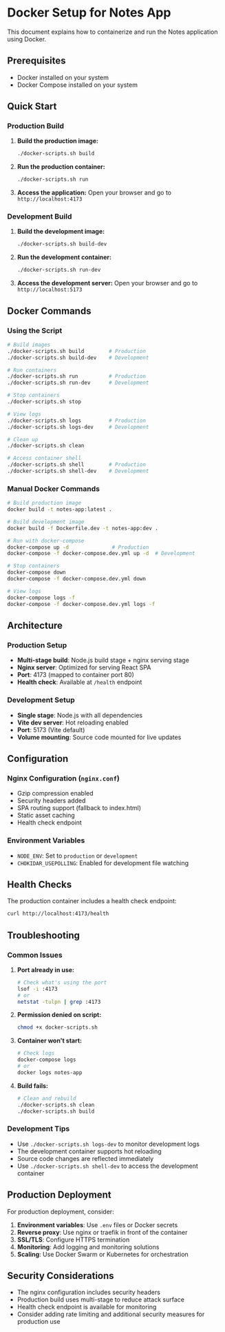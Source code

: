 # Docker Setup for Notes App

This document explains how to containerize and run the Notes application using Docker.

## Prerequisites

- Docker installed on your system
- Docker Compose installed on your system

## Quick Start

### Production Build

1. **Build the production image:**

   ```bash
   ./docker-scripts.sh build
   ```

2. **Run the production container:**

   ```bash
   ./docker-scripts.sh run
   ```

3. **Access the application:**
   Open your browser and go to `http://localhost:4173`

### Development Build

1. **Build the development image:**

   ```bash
   ./docker-scripts.sh build-dev
   ```

2. **Run the development container:**

   ```bash
   ./docker-scripts.sh run-dev
   ```

3. **Access the development server:**
   Open your browser and go to `http://localhost:5173`

## Docker Commands

### Using the Script

```bash
# Build images
./docker-scripts.sh build        # Production
./docker-scripts.sh build-dev    # Development

# Run containers
./docker-scripts.sh run          # Production
./docker-scripts.sh run-dev      # Development

# Stop containers
./docker-scripts.sh stop

# View logs
./docker-scripts.sh logs         # Production
./docker-scripts.sh logs-dev     # Development

# Clean up
./docker-scripts.sh clean

# Access container shell
./docker-scripts.sh shell        # Production
./docker-scripts.sh shell-dev    # Development
```

### Manual Docker Commands

```bash
# Build production image
docker build -t notes-app:latest .

# Build development image
docker build -f Dockerfile.dev -t notes-app:dev .

# Run with docker-compose
docker-compose up -d              # Production
docker-compose -f docker-compose.dev.yml up -d  # Development

# Stop containers
docker-compose down
docker-compose -f docker-compose.dev.yml down

# View logs
docker-compose logs -f
docker-compose -f docker-compose.dev.yml logs -f
```

## Architecture

### Production Setup

- **Multi-stage build**: Node.js build stage + nginx serving stage
- **Nginx server**: Optimized for serving React SPA
- **Port**: 4173 (mapped to container port 80)
- **Health check**: Available at `/health` endpoint

### Development Setup

- **Single stage**: Node.js with all dependencies
- **Vite dev server**: Hot reloading enabled
- **Port**: 5173 (Vite default)
- **Volume mounting**: Source code mounted for live updates

## Configuration

### Nginx Configuration (`nginx.conf`)

- Gzip compression enabled
- Security headers added
- SPA routing support (fallback to index.html)
- Static asset caching
- Health check endpoint

### Environment Variables

- `NODE_ENV`: Set to `production` or `development`
- `CHOKIDAR_USEPOLLING`: Enabled for development file watching

## Health Checks

The production container includes a health check endpoint:

```bash
curl http://localhost:4173/health
```

## Troubleshooting

### Common Issues

1. **Port already in use:**

   ```bash
   # Check what's using the port
   lsof -i :4173
   # or
   netstat -tulpn | grep :4173
   ```

2. **Permission denied on script:**

   ```bash
   chmod +x docker-scripts.sh
   ```

3. **Container won't start:**

   ```bash
   # Check logs
   docker-compose logs
   # or
   docker logs notes-app
   ```

4. **Build fails:**
   ```bash
   # Clean and rebuild
   ./docker-scripts.sh clean
   ./docker-scripts.sh build
   ```

### Development Tips

- Use `./docker-scripts.sh logs-dev` to monitor development logs
- The development container supports hot reloading
- Source code changes are reflected immediately
- Use `./docker-scripts.sh shell-dev` to access the development container

## Production Deployment

For production deployment, consider:

1. **Environment variables**: Use `.env` files or Docker secrets
2. **Reverse proxy**: Use nginx or traefik in front of the container
3. **SSL/TLS**: Configure HTTPS termination
4. **Monitoring**: Add logging and monitoring solutions
5. **Scaling**: Use Docker Swarm or Kubernetes for orchestration

## Security Considerations

- The nginx configuration includes security headers
- Production build uses multi-stage to reduce attack surface
- Health check endpoint is available for monitoring
- Consider adding rate limiting and additional security measures for production use
